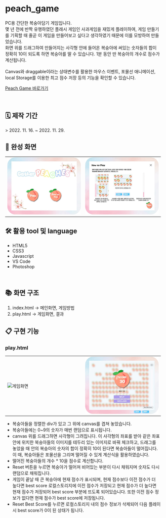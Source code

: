 <h1>peach_game</h1>
<p>
PC용 간단한 복숭아담기 게임입니다.<br>
몇 년 전에 반짝 유행하였던 플래시 게임인 사과게임을 재밌게 플레이하여, 게임 만들기를 기획할 때 줄곧 이 게임을 만들어보고 싶다고 생각하였기 때문에 이를 모방하여 만들었습니다.<br>
화면 위를 드래그하여 만들어지는 사각형 안에 들어온 복숭아에 써있는 숫자들의 합이 정확히 10이 되도록 하면 복숭아를 딸 수 있습니다. 1분 동안 딴 복숭아의 개수로 점수가 계산됩니다.
<br>
<br>
Canvas와 draggable이라는 상태변수를 활용한 마우스 이벤트, 포물선 애니메이션, local Storage를 이용한 최고 점수 저장 등의 기능을 확인할 수 있습니다.
</p>
<a href="https://yejin-han.github.io/peach_game/">Peach Game 바로가기</a>
<br>
<br>
<br>
<h2>🗓️ 제작 기간</h2>
> 2022. 11. 16. ~ 2022. 11. 29.
<h2>📸 완성 화면</h2>
<table align="center">
  <tr>
    <td width="50%"><img alt="main" src="/capture/main.jpg" /></td>
    <td width="50%"><img alt="howtoplay" src="/capture/howto.jpg" /></td>
  </tr>
</table>
<h2>🛠 활용 tool 및 language</h2>
<ul>
  <li>HTML5</li>
  <li>CSS3</li>
  <li>Javascript</li>
  <li>VS Code</li>
  <li>Photoshop</li>
</ul>
<br>
<h2>📚 화면 구조</h2>
<ol>
  <li>index.html -> 메인화면, 게임방법</li>
  <li>play.html -> 게임화면, 결과</li>
</ol>
<h2>📋 구현 기능</h2>
<h3>play.html</h3>
  <table align="center">
    <tr>
      <td width="50%"><img alt="게임화면" src="/capture/playing.gif" /></td>
      <td width="50%"><img alt="결과화면" src="/capture/result.jpg" /></td>
    </tr>
  </table>
  <ul>
    <li>복숭아들을 정렬한 div가 있고 그 위에 canvas를 겹쳐 놓았습니다.</li>
    <li>복숭아들에는 0~9의 숫자가 매번 랜덤으로 표시됩니다.</li>
    <li>canvas 위를 드래그하면 사각형이 그려집니다. 이 사각형의 좌표를 받아 같은 좌표 안에 위치한 복숭아들의 이미지를 테두리 있는 이미지로 바꿔 체크하고, 드래그를 놓았을 때 안의 복숭아의 숫자의 합이 정확히 10이 된다면 복숭아들이 떨어집니다. 이 때, 복숭아들은 포물선을 그리며 떨어질 수 있게 계산식을 활용하였습니다.</li>
    <li>떨어진 복숭아들의 개수 * 10을 점수로 계산합니다.</li>
    <li>Reset 버튼을 누르면 복숭아가 떨어져 비어있는 부분이 다시 채워지며 숫자도 다시 랜덤으로 채워집니다.</li>
    <li>게임이 끝날 때 큰 복숭아에 현재 점수가 표시되며, 현재 점수보다 이전 점수가 더 높다면 best score 로컬스토리지에 이전 점수가 저장되고 현재 점수가 더 높다면 현재 점수가 저장되어 best score 부분에 뜨도록 되어있습니다. 또한 이전 점수 정보가 없다면 현재 점수가 best score에 저장됩니다.</li>
    <li>Reset Best Score를 누르면 로컬스토리지 내의 점수 정보가 삭제되어 다음 플레이 시 best score가 0이 된 상태가 됩니다.</li>
  </ul>
